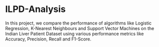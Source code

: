 # ILPD-Analysis
In this project, we compare the performance of algorithms like Logistic Regression, K-Nearest Neighbours and Support Vector Machines on the Indian Liver Patient Dataset using various performance metrics like Accuracy, Precision, Recall and F1-Score.
